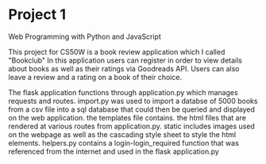 # Project 1

Web Programming with Python and JavaScript

This project for CS50W is a book review application which I called "Bookclub" In this application users can register in order to view details about books as well as their ratings via Goodreads API. Users can also leave a review and a rating on a book of their choice.

The flask application functions through application.py which manages requests and routes. import.py was used to import a databse of 5000 books from a csv file into a sql database that could then be queried and displayed on the web application. the templates file contains. the html files that are rendered at various routes from application.py. static includes images used on the webpage as well as the cascading style sheet to style the html elements. helpers.py contains a login-login_required function that was referenced from the internet and used in the flask application.py
